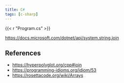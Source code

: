 ```yaml
---
title: C#
tags: [c-sharp]
---
```


{{< r "Program.cs" >}}

<https://docs.microsoft.com/dotnet/api/system.string.join>

## References

- <https://hyperpolyglot.org/cpp#join>
- <https://programming-idioms.org/idiom/53>
- <https://rosettacode.org/wiki/Arrays>
